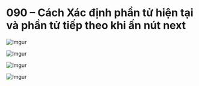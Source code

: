 # 090 – Cách Xác định phần tử hiện tại và phần tử tiếp theo khi ấn nút next

![Imgur](https://i.imgur.com/j5spaRV.png)  

![Imgur](https://i.imgur.com/NGLD1DN.png)  

![Imgur](https://i.imgur.com/khjoSoG.png)  

![Imgur](https://i.imgur.com/S64Oej7.png)  


